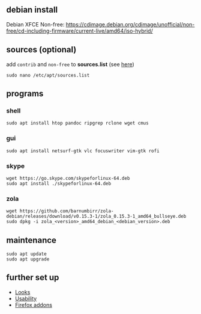 ## debian install

Debian XFCE Non-free: https://cdimage.debian.org/cdimage/unofficial/non-free/cd-including-firmware/current-live/amd64/iso-hybrid/

## sources (optional)

add `contrib` and `non-free` to **sources.list** (see [here](https://wiki.debian.org/SourcesList))

```
sudo nano /etc/apt/sources.list
```

## programs

### shell

```
sudo apt install htop pandoc ripgrep rclone wget cmus 
```

### gui

```
sudo apt install netsurf-gtk vlc focuswriter vim-gtk rofi
```

### skype

```
wget https://go.skype.com/skypeforlinux-64.deb
sudo apt install ./skypeforlinux-64.deb
```

### zola

```
wget https://github.com/barnumbirr/zola-debian/releases/download/v0.15.3-1/zola_0.15.3-1_amd64_bullseye.deb
sudo dpkg -i zola_<version>_amd64_debian_<debian_version>.deb
```

## maintenance

```
sudo apt update
sudo apt upgrade
```

## further set up

- [Looks](/looks.md)
- [Usability](/use.md)
- [Firefox addons](/firefox.md)
